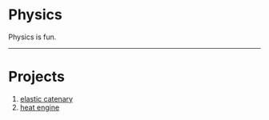 # Physics
Physics is fun.

* * *

# Projects
1. [elastic catenary](https://egwkim.github.io/physics/elastic-catenary/)
2. [heat engine](https://egwkim.github.io/physics/heat-engine/)
